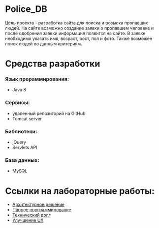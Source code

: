 # Police_DB

Цель проекта - разработка сайта для поиска и розыска пропавших людей. На сайте возможно создание заявки о пропавшем человеке и после одобрения заявки информация появится на сайте. В заявке необходимо указать имя, возраст, рост, пол и фото. Также возможен поиск людей по данным критериям.

# Средства разработки
### Язык прораммирования:
- Java 8
### Сервисы:
- удаленный репозиторий на GitHub
- Tomcat server
### Библиотеки:
- jQuery
- Servlets API
### База данных:
- MySQL

# Ссылки на лабораторные работы:
- [Архитектурное решение](https://github.com/Evgeniy999/Police_DB/blob/master/Documentation.md)
- [Парное программирование](https://github.com/Evgeniy999/Police_DB/blob/master/Pair%20programming.md)
- [Технический долг](https://github.com/Evgeniy999/Police_DB/blob/master/Technical_Debt.md)
- [Улучшение UX](https://github.com/Evgeniy999/Police_DB/blob/master/Review-Assistant.md)
